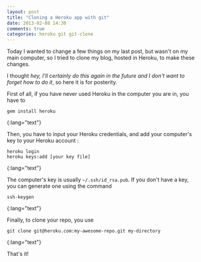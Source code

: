 ```yaml
---
layout: post
title: "Cloning a Heroku app with git"
date: 2013-02-08 14:30
comments: true
categories: heroku git git-clone
---
```


Today I wanted to change a few things on my last post, but wasn't on my main computer, so I tried to clone my blog, hosted in Heroku, to make these changes.

I thought *hey, I'll certainly do this again in the future and I don't want to forget how to do it*, so here it is for posterity.

First of all, if you have never used Heroku in the computer you are in, you have to 

    gem install heroku
{:lang="text"}

Then, you have to input your Heroku credentials, and add your computer's key to your Heroku account :

    heroku login
    heroku keys:add [your key file]
{:lang="text"}

The computer's key is usually `~/.ssh/id_rsa.pub`. If you don't have a key, you can generate one using the command

    ssh-keygen
{:lang="text"}

Finally, to clone your repo, you use

    git clone git@heroku.com:my-awesome-repo.git my-directory
{:lang="text"}

That's it!
